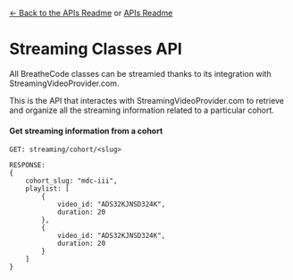 [<- Back to the APIs Readme](../docs/README.md) or [APIs Readme](../README.md)

# Streaming Classes API

All BreatheCode classes can be streamied thanks to its integration with StreamingVideoProvider.com.

This is the API that interactes with StreamingVideoProvider.com to retrieve and organize all the streaming information related to a particular cohort.

#### Get streaming information from a cohort
```
GET: streaming/cohort/<slug>

RESPONSE:
{
    cohort_slug: "mdc-iii",
    playlist: [
        {
            video_id: "ADS32KJNSD324K",
            duration: 20
        },
        {
            video_id: "ADS32KJNSD324K",
            duration: 20
        }
    ]
}
```
